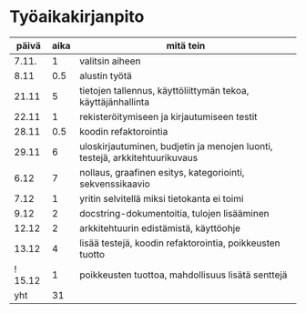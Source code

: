 # Työaikakirjanpito  

| päivä | aika | mitä tein |
| ---- | --- | --- |
| 7.11. | 1  | valitsin aiheen | 
| 8.11 | 0.5 | alustin työtä |
| 21.11 | 5 | tietojen tallennus, käyttöliittymän tekoa, käyttäjänhallinta |  
| 22.11 | 1 | rekisteröitymiseen ja kirjautumiseen testit |
| 28.11 | 0.5 | koodin refaktorointia |
| 29.11 | 6 | uloskirjautuminen, budjetin ja menojen luonti, testejä, arkkitehtuurikuvaus |
| 6.12 | 7 | nollaus, graafinen esitys, kategoriointi, sekvenssikaavio |
| 7.12 | 1 | yritin selvitellä miksi tietokanta ei toimi |
| 9.12 | 2 | docstring-dokumentoitia, tulojen lisääminen |
| 12.12 | 2 | arkkitehtuurin edistämistä, käyttöohje |
| 13.12 | 4 | lisää testejä, koodin refaktorointia, poikkeusten tuotto |
! 15.12 | 1 | poikkeusten tuottoa, mahdollisuus lisätä senttejä |
| yht | 31 | |

